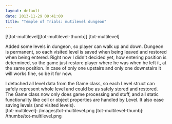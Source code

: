 ```yaml
---
layout: default
date: 2013-11-29 09:41:00
title: "Temple of Trials: mutilevel dungeon"
---
```

[![tot-multilevel][tot-multilevel-thumb]] [tot-multilevel]

Added some levels in dungeon, so player can walk up and down. Dungeon is permanent, so each visited level is saved when being leaved and restored when being entered. Right now I didn't decided yet, how entering position is determined, so the game just restore player where he was when he left it, at the same position. In case of only one upstairs and only one downstairs it will works fine, so be it for now.  
  
I detached all level data from the Game class, so each Level struct can safely represent whole level and could be as safely stored and restored. The Game class now only does game processing and stuff, and all static functionality like cell or object properties are handled by Level. It also ease saving levels (and visited levels).  
[tot-multilevel]: /images/tot-multilevel.png
[tot-multilevel-thumb]: /thumbs/tot-multilevel.png
